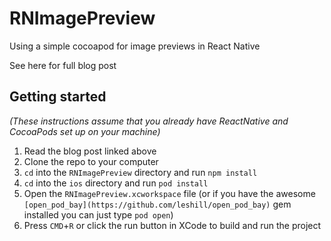 # RNImagePreview
Using a simple cocoapod for image previews in React Native

See here for full blog post

## Getting started

_(These instructions assume that you already have ReactNative and CocoaPods set up on your machine)_

1. Read the blog post linked above
2. Clone the repo to your computer
3. `cd` into the `RNImagePreview` directory and run `npm install`
5. `cd` into the `ios` directory and run `pod install`
6. Open the `RNImagePreview.xcworkspace` file (or if you have the awesome `[open_pod_bay](https://github.com/leshill/open_pod_bay)` gem installed you can just type `pod open`)
7. Press `CMD`+`R` or click the run button in XCode to build and run the project
